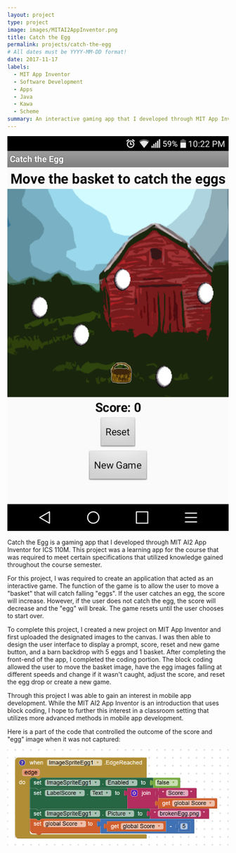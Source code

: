 ```yaml
---
layout: project
type: project
image: images/MITAI2AppInventor.png
title: Catch the Egg
permalink: projects/catch-the-egg
# All dates must be YYYY-MM-DD format!
date: 2017-11-17
labels:
  - MIT App Inventor
  - Software Development
  - Apps
  - Java
  - Kawa
  - Scheme
summary: An interactive gaming app that I developed through MIT App Inventor as a learning project for ICS 110M.
---
```


<img class="ui medium right floated rounded image" src="../images/CatchTheEggGUI.png">

Catch the Egg is a gaming app that I developed through MIT AI2 App Inventor for ICS 110M. This project was a learning app for the course that was required to meet certain specifications that utilized knowledge gained throughout the course semester.

For this project, I was required to create an application that acted as an interactive game. The function of the game is to allow the user to move a "basket" that will catch falling "eggs". If the user catches an egg, the score will increase. However, if the user does not catch the egg, the score will decrease and the "egg" will break. The game resets until the user chooses to start over.

To complete this project, I created a new project on MIT App Inventor and first uploaded the designated images to the canvas. I was then able to design the user interface to display a prompt, score, reset and new game button, and a barn backdrop with 5 eggs and 1 basket. After completing the front-end of the app, I completed the coding portion. The block coding allowed the user to move the basket image, have the egg images falling at different speeds and change if it wasn't caught, adjust the score, and reset the egg drop or create a new game.

Through this project I was able to gain an interest in mobile app development. While the MIT AI2 App Inventor is an introduction that uses block coding, I hope to further this interest in a classroom setting that utilizes more advanced methods in mobile app development.

Here is a part of the code that controlled the outcome of the score and "egg" image when it was not captured:

<img class="ui large floated rounded image" src="../images/eggDropBlock.PNG">
